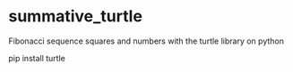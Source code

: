 # summative_turtle

Fibonacci sequence squares and numbers with the turtle library on python

pip install turtle
